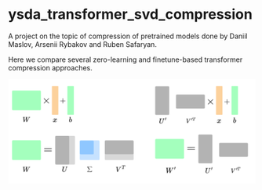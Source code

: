 # ysda_transformer_svd_compression
A project on the topic of compression of pretrained models done by Daniil Maslov, Arsenii Rybakov and Ruben Safaryan.

Here we compare several zero-learning and finetune-based transformer compression approaches.

![svd_pic](svd_illustration.png)
